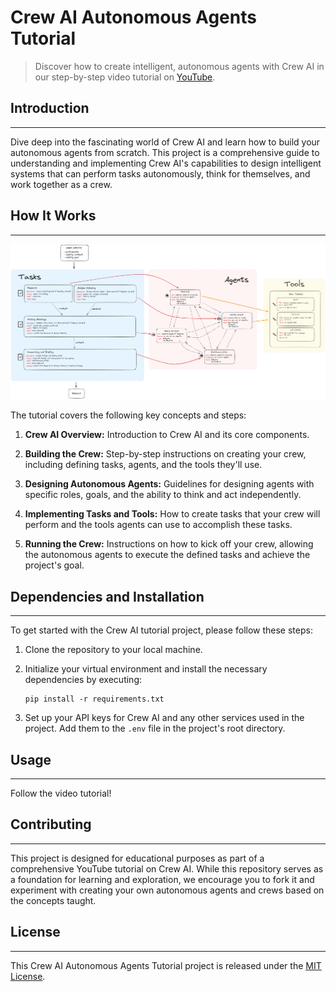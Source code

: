 # Crew AI Autonomous Agents Tutorial

> Discover how to create intelligent, autonomous agents with Crew AI in our step-by-step video tutorial on [YouTube](https://youtu.be/your_video_link).

## Introduction
------------
Dive deep into the fascinating world of Crew AI and learn how to build your autonomous agents from scratch. This project is a comprehensive guide to understanding and implementing Crew AI's capabilities to design intelligent systems that can perform tasks autonomously, think for themselves, and work together as a crew. 

## How It Works
------------

![Crew AI Workflow Diagram](./docs/crewai-diagram2.jpg)

The tutorial covers the following key concepts and steps:

1. **Crew AI Overview:** Introduction to Crew AI and its core components.

2. **Building the Crew:** Step-by-step instructions on creating your crew, including defining tasks, agents, and the tools they'll use.

3. **Designing Autonomous Agents:** Guidelines for designing agents with specific roles, goals, and the ability to think and act independently.

4. **Implementing Tasks and Tools:** How to create tasks that your crew will perform and the tools agents can use to accomplish these tasks.

5. **Running the Crew:** Instructions on how to kick off your crew, allowing the autonomous agents to execute the defined tasks and achieve the project's goal.

## Dependencies and Installation
----------------------------
To get started with the Crew AI tutorial project, please follow these steps:

1. Clone the repository to your local machine.

2. Initialize your virtual environment and install the necessary dependencies by executing:
   ```
   pip install -r requirements.txt
   ```

3. Set up your API keys for Crew AI and any other services used in the project. Add them to the `.env` file in the project's root directory.
   

## Usage
-----
Follow the video tutorial!

## Contributing
------------
This project is designed for educational purposes as part of a comprehensive YouTube tutorial on Crew AI. While this repository serves as a foundation for learning and exploration, we encourage you to fork it and experiment with creating your own autonomous agents and crews based on the concepts taught.

## License
---
This Crew AI Autonomous Agents Tutorial project is released under the [MIT License](https://opensource.org/licenses/MIT).
